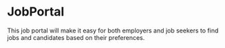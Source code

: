 # JobPortal
This job portal will make it easy for both employers and job seekers to find jobs and candidates based on their preferences.
